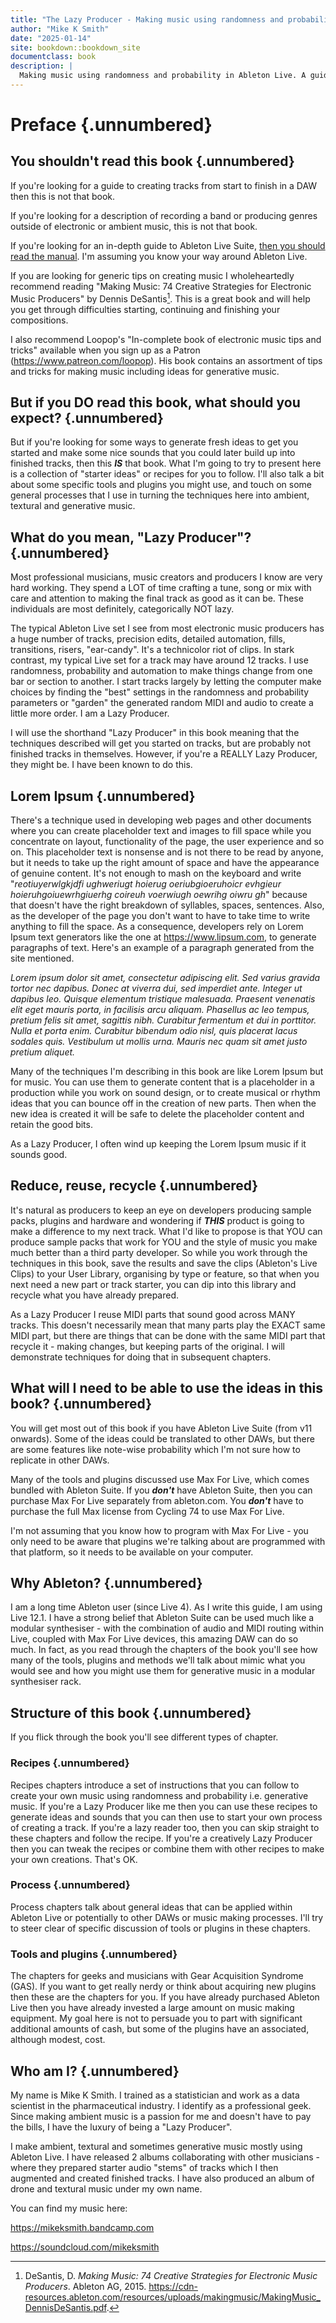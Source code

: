 ```yaml
---
title: "The Lazy Producer - Making music using randomness and probability in Ableton Live"
author: "Mike K Smith"
date: "2025-01-14"
site: bookdown::bookdown_site
documentclass: book
description: |
  Making music using randomness and probability in Ableton Live. A guide to creating generative music. With recipes.
---
```


# Preface {.unnumbered}

## You shouldn't read this book {.unnumbered}

If you're looking for a guide to creating tracks from start to finish in a DAW
then this is not that book.

If you're looking for a description of recording a band or producing genres
outside of electronic or ambient music, this is not that book.

If you're looking for an in-depth guide to Ableton Live Suite, [then you should
read the manual](https://www.ableton.com/en/manual/welcome-to-live/). I'm
assuming you know your way around Ableton Live.

If you are looking for generic tips on creating music I wholeheartedly recommend
reading "Making Music: 74 Creative Strategies for Electronic Music Producers" by
Dennis DeSantis[^index-1]. This is a great book and will help you get through
difficulties starting, continuing and finishing your compositions.

[^index-1]: DeSantis, D. *Making Music: 74 Creative Strategies for Electronic
Music Producers*. Ableton AG,
2015. <https://cdn-resources.ableton.com/resources/uploads/makingmusic/MakingMusic_DennisDeSantis.pdf>.

I also recommend Loopop's "In-complete book of electronic music tips and tricks"
available when you sign up as a Patron (<https://www.patreon.com/loopop>). His
book contains an assortment of tips and tricks for making music including ideas
for generative music.

## But if you DO read this book, what should you expect? {.unnumbered}

But if you're looking for some ways to generate fresh ideas to get you started
and make some nice sounds that you could later build up into finished tracks,
then this ***IS*** that book. What I'm going to try to present here is a
collection of "starter ideas" or recipes for you to follow. I'll also talk a bit
about some specific tools and plugins you might use, and touch on some general
processes that I use in turning the techniques here into ambient, textural and
generative music.

## What do you mean, "Lazy Producer"? {.unnumbered}

Most professional musicians, music creators and producers I know are very hard
working. They spend a LOT of time crafting a tune, song or mix with care and
attention to making the final track as good as it can be. These individuals are
most definitely, categorically NOT lazy.

The typical Ableton Live set I see from most electronic music producers has a
huge number of tracks, precision edits, detailed automation, fills, transitions,
risers, "ear-candy". It's a technicolor riot of clips. In stark contrast, my
typical Live set for a track may have around 12 tracks. I use randomness,
probability and automation to make things change from one bar or section to
another. I start tracks largely by letting the computer make choices by finding
the "best" settings in the randomness and probability parameters or "garden" the
generated random MIDI and audio to create a little more order. I am a Lazy
Producer.

I will use the shorthand "Lazy Producer" in this book meaning that the
techniques described will get you started on tracks, but are probably not
finished tracks in themselves. However, if you're a REALLY Lazy Producer, they
might be. I have been known to do this.

## Lorem Ipsum {.unnumbered}

There's a technique used in developing web pages and other documents where you
can create placeholder text and images to fill space while you concentrate on
layout, functionality of the page, the user experience and so on. This
placeholder text is nonsense and is not there to be read by anyone, but it needs
to take up the right amount of space and have the appearance of genuine content.
It's not enough to mash on the keyboard and write "*reotiuyerwlgkjdfi ughweriugt
hoierug oeriubgioeruhoicr evhgieur hoieruhgoiuewrhgiuerhg coireuh voerwiugh
oewrihg oiwru gh*" because that doesn't have the right breakdown of syllables,
spaces, sentences. Also, as the developer of the page you don't want to have to
take time to write anything to fill the space. As a consequence, developers rely
on Lorem Ipsum text generators like the one at <https://www.lipsum.com>, to
generate paragraphs of text. Here's an example of a paragraph generated from the
site mentioned.

*Lorem ipsum dolor sit amet, consectetur adipiscing elit. Sed varius gravida tortor nec dapibus. Donec at viverra dui, sed imperdiet ante. Integer ut dapibus leo. Quisque elementum tristique malesuada. Praesent venenatis elit eget mauris porta, in facilisis arcu aliquam. Phasellus ac leo tempus, pretium felis sit amet, sagittis nibh. Curabitur fermentum et dui in porttitor. Nulla et porta enim. Curabitur bibendum odio nisl, quis placerat lacus sodales quis. Vestibulum ut mollis urna. Mauris nec quam sit amet justo pretium aliquet.*

Many of the techniques I'm describing in this book are like Lorem Ipsum but for
music. You can use them to generate content that is a placeholder in a
production while you work on sound design, or to create musical or rhythm ideas
that you can bounce off in the creation of new parts. Then when the new idea is
created it will be safe to delete the placeholder content and retain the good
bits.

As a Lazy Producer, I often wind up keeping the Lorem Ipsum music if it sounds good.

## Reduce, reuse, recycle {.unnumbered}

It's natural as producers to keep an eye on developers producing sample packs,
plugins and hardware and wondering if ***THIS*** product is going to make a
difference to my next track. What I'd like to propose is that YOU can produce
sample packs that work for YOU and the style of music you make much better than
a third party developer. So while you work through the techniques in this book,
save the results and save the clips (Ableton's Live Clips) to your User Library,
organising by type or feature, so that when you next need a new part or track
starter, you can dip into this library and recycle what you have already
prepared.

As a Lazy Producer I reuse MIDI parts that sound good across MANY tracks. This
doesn't necessarily mean that many parts play the EXACT same MIDI part, but
there are things that can be done with the same MIDI part that recycle it -
making changes, but keeping parts of the original. I will demonstrate techniques
for doing that in subsequent chapters.

## What will I need to be able to use the ideas in this book? {.unnumbered}

You will get most out of this book if you have Ableton Live Suite (from v11
onwards). Some of the ideas could be translated to other DAWs, but there are
some features like note-wise probability which I'm not sure how to replicate in
other DAWs.

Many of the tools and plugins discussed use Max For Live, which comes bundled
with Ableton Suite. If you ***don't*** have Ableton Suite, then you can purchase
Max For Live separately from ableton.com. You ***don't*** have to purchase the
full Max license from Cycling 74 to use Max For Live.

I'm not assuming that you know how to program with Max For Live - you only need
to be aware that plugins we're talking about are programmed with that platform,
so it needs to be available on your computer.

## Why Ableton? {.unnumbered}

I am a long time Ableton user (since Live 4). As I write this guide, I am using
Live 12.1. I have a strong belief that Ableton Suite can be used much like a
modular synthesiser - with the combination of audio and MIDI routing within
Live, coupled with Max For Live devices, this amazing DAW can do so much. In
fact, as you read through the chapters of the book you'll see how many of the
tools, plugins and methods we'll talk about mimic what you would see and how you
might use them for generative music in a modular synthesiser rack.

## Structure of this book {.unnumbered}

If you flick through the book you'll see different types of chapter.

### Recipes {.unnumbered}

Recipes chapters introduce a set of instructions that you can follow to create
your own music using randomness and probability i.e. generative music. If you're
a Lazy Producer like me then you can use these recipes to generate ideas and
sounds that you can then use to start your own process of creating a track. If
you're a lazy reader too, then you can skip straight to these chapters and
follow the recipe. If you're a creatively Lazy Producer then you can tweak the
recipes or combine them with other recipes to make your own creations. That's
OK.

### Process {.unnumbered}

Process chapters talk about general ideas that can be applied within Ableton
Live or potentially to other DAWs or music making processes. I'll try to steer
clear of specific discussion of tools or plugins in these chapters.

### Tools and plugins {.unnumbered}

The chapters for geeks and musicians with Gear Acquisition Syndrome (GAS). If
you want to get really nerdy or think about acquiring new plugins then these are
the chapters for you. If you have already purchased Ableton Live then you have
already invested a large amount on music making equipment. My goal here is not
to persuade you to part with significant additional amounts of cash, but some of
the plugins have an associated, although modest, cost.

## Who am I? {.unnumbered}

My name is Mike K Smith. I trained as a statistician and work as a data
scientist in the pharmaceutical industry. I identify as a professional geek.
Since making ambient music is a passion for me and doesn't have to pay the
bills, I have the luxury of being a "Lazy Producer".

I make ambient, textural and sometimes generative music mostly using Ableton
Live. I have released 2 albums collaborating with other musicians - where they
prepared starter audio "stems" of tracks which I then augmented and created
finished tracks. I have also produced an album of drone and textural music under
my own name.

You can find my music here:

<https://mikeksmith.bandcamp.com>

<https://soundcloud.com/mikeksmith>
